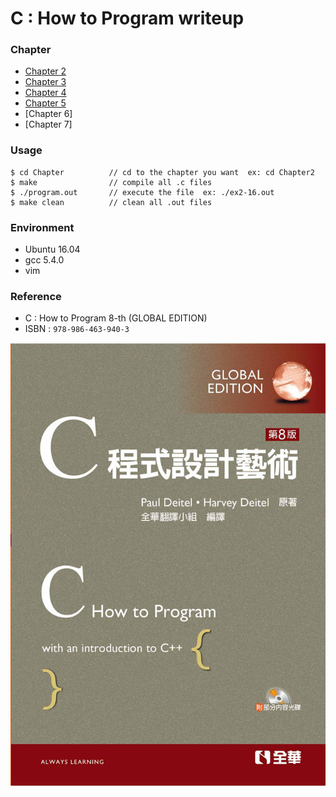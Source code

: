 # C : How to Program writeup
### Chapter
* [Chapter 2](Chapter2/Chapter2.md)
* [Chapter 3](Chapter3/Chapter3.md)
* [Chapter 4](Chapter4/Chapter4.md)
* [Chapter 5](Chapter5/Chapter5.md)
* [Chapter 6]
* [Chapter 7]

### Usage
```shell
$ cd Chapter          // cd to the chapter you want  ex: cd Chapter2
$ make                // compile all .c files 
$ ./program.out       // execute the file  ex: ./ex2-16.out
$ make clean          // clean all .out files
```

### Environment
* Ubuntu 16.04
* gcc 5.4.0
* vim

### Reference
* C : How to Program 8-th (GLOBAL EDITION)
* ISBN : `978-986-463-940-3`

![CHowtoProgram-8-th](https://github.com/Offliners/CHowtoProgram-writeup/blob/master/CHowtoProgram-8-th.jpg)
